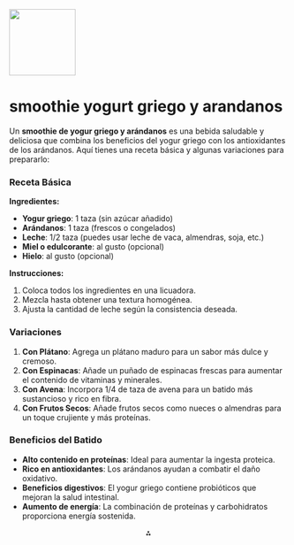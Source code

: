 <img src="https://r2cdn.perplexity.ai/pplx-full-logo-primary-dark%402x.png" class="logo" width="120"/>

# smoothie yogurt griego y arandanos

Un **smoothie de yogur griego y arándanos** es una bebida saludable y deliciosa que combina los beneficios del yogur griego con los antioxidantes de los arándanos. Aquí tienes una receta básica y algunas variaciones para prepararlo:

### Receta Básica

**Ingredientes:**

- **Yogur griego**: 1 taza (sin azúcar añadido)
- **Arándanos**: 1 taza (frescos o congelados)
- **Leche**: 1/2 taza (puedes usar leche de vaca, almendras, soja, etc.)
- **Miel o edulcorante**: al gusto (opcional)
- **Hielo**: al gusto (opcional)

**Instrucciones:**

1. Coloca todos los ingredientes en una licuadora.
2. Mezcla hasta obtener una textura homogénea.
3. Ajusta la cantidad de leche según la consistencia deseada.

### Variaciones

1. **Con Plátano**: Agrega un plátano maduro para un sabor más dulce y cremoso.
2. **Con Espinacas**: Añade un puñado de espinacas frescas para aumentar el contenido de vitaminas y minerales.
3. **Con Avena**: Incorpora 1/4 de taza de avena para un batido más sustancioso y rico en fibra.
4. **Con Frutos Secos**: Añade frutos secos como nueces o almendras para un toque crujiente y más proteínas.

### Beneficios del Batido

- **Alto contenido en proteínas**: Ideal para aumentar la ingesta proteica.
- **Rico en antioxidantes**: Los arándanos ayudan a combatir el daño oxidativo.
- **Beneficios digestivos**: El yogur griego contiene probióticos que mejoran la salud intestinal.
- **Aumento de energía**: La combinación de proteínas y carbohidratos proporciona energía sostenida.

<div style="text-align: center">⁂</div>

[^1]: https://vitality4life.es/recetas/batido-de-yogur-griego-y-arandanos/

[^2]: https://www.novachef.es/recetas/batido-arandanos

[^3]: https://www.tupperware.es/es/recipe/batido-de-yogur-y-arandanos/

[^4]: https://www.consumer.es/alimentacion/batido-de-arandanos-y-yogur.html

[^5]: https://nefralia.es/la-despensa/recetas/batido-de-arandanos-y-yogur

[^6]: https://www.youtube.com/watch?v=3KMBewQ0XSI

[^7]: https://vitality4life.es/recetas/smoothie-de-arandanos-y-yogurt/

[^8]: https://www.hola.com/cocina/recetas/20200220161191/receta-smoothie-yogur-fresa-arandanos/

